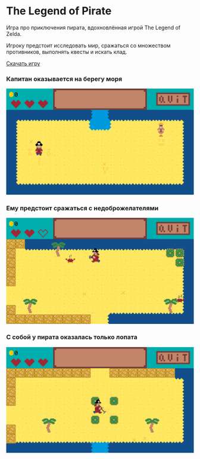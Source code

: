 # The Legend of Pirate
Игра про приключения пирата, вдохновлённая игрой The Legend of Zelda.

Игроку предстоит исследовать мир, сражаться со множеством противников, выполнять квесты и искать клад.

[Скачать игру](https://mixelte.github.io/The-Legend-of-Pirate/)

### Капитан оказывается на берегу моря
![](docs/imgs/island.png)

### Ему предстоит сражаться с недоброжелателями
![](docs/imgs/crabs.png)

### С собой у пирата оказалась только лопата
![](docs/imgs/dig.png)
